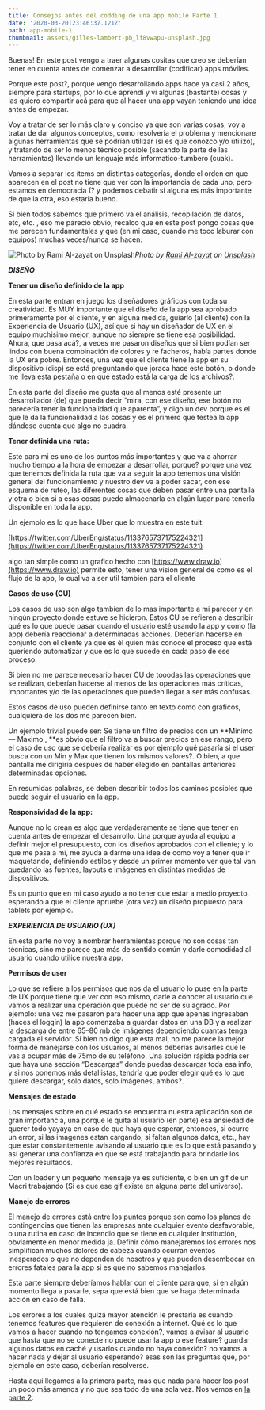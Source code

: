 ```yaml
---
title: Consejos antes del codding de una app mobile Parte 1
date: '2020-03-20T23:46:37.121Z'
path: app-mobile-1
thumbnail: assets/gilles-lambert-pb_lf8vwapu-unsplash.jpg
---
```


Buenas! En este post vengo a traer algunas cositas que creo se deberían tener en cuenta antes de comenzar a desarrollar (codificar) apps móviles.

Porque este post?, porque vengo desarrollando apps hace ya casi 2 años, siempre para startups, por lo que aprendí y vi algunas (bastante) cosas y las quiero compartir acá para que al hacer una app vayan teniendo una idea antes de empezar.

Voy a tratar de ser lo más claro y conciso ya que son varias cosas, voy a tratar de dar algunos conceptos, como resolveria el problema y mencionare algunas herramientas que se podrían utilizar (si es que conozco y/o utilizo), y tratando de ser lo menos técnico posible (sacando la parte de las herramientas) llevando un lenguaje más informatico-tumbero (cuak).

Vamos a separar los ítems en distintas categorías, donde el orden en que aparecen en el post no tiene que ver con la importancia de cada uno, pero estamos en democracia (? y podemos debatir si alguna es más importante de que la otra, eso estaria bueno.

Si bien todos sabemos que primero va el análisis, recopilación de datos, etc, etc. , eso me pareció obvio, recalco que en este post pongo cosas que me parecen fundamentales y que (en mi caso, cuando me toco laburar con equipos) muchas veces/nunca se hacen.

![Photo by [Rami Al-zayat](https://unsplash.com/@rami_alzayat?utm_source=medium&utm_medium=referral) on [Unsplash](https://unsplash.com?utm_source=medium&utm_medium=referral)](https://cdn-images-1.medium.com/max/10368/0*iX-TcKlJLmaJc3Ab)*Photo by [Rami Al-zayat](https://unsplash.com/@rami_alzayat?utm_source=medium&utm_medium=referral) on [Unsplash](https://unsplash.com?utm_source=medium&utm_medium=referral)*

***DISEÑO***

**Tener un diseño definido de la app**

En esta parte entran en juego los diseñadores gráficos con toda su creatividad. Es MUY importante que el diseño de la app sea aprobado primeramente por el cliente, y en alguna medida, guiarlo (al cliente) con la Experiencia de Usuario (UX), así que si hay un diseñador de UX en el equipo muchisimo mejor, aunque no siempre se tiene esa posibilidad. Ahora, que pasa acá?, a veces me pasaron diseños que si bien podían ser lindos con buena combinación de colores y re facheros, había partes donde la UX era pobre. Entonces, una vez que el cliente tiene la app en su dispositivo (disp) se está preguntando que joraca hace este botón, o donde me lleva esta pestaña o en qué estado está la carga de los archivos?.

En esta parte del diseño me gusta que al menos esté presente un desarrollador (de) que pueda decir “mira, con ese diseño, ese botón no parecería tener la funcionalidad que aparenta”, y digo un dev porque es el que le da la funcionalidad a las cosas y es el primero que testea la app dándose cuenta que algo no cuadra.

**Tener definida una ruta:**

Este para mi es uno de los puntos más importantes y que va a ahorrar mucho tiempo a la hora de empezar a desarrollar, porque? porque una vez que tenemos definida la ruta que va a seguir la app tenemos una visión general del funcionamiento y nuestro dev va a poder sacar, con ese esquema de ruteo, las diferentes cosas que deben pasar entre una pantalla y otra o bien si a esas cosas puede almacenarla en algún lugar para tenerla disponible en toda la app.

Un ejemplo es lo que hace Uber que lo muestra en este tuit:

[https://twitter.com/UberEng/status/1133765737175224321](https://twitter.com/UberEng/status/1133765737175224321)

algo tan simple como un grafico hecho con [https://www.draw.io](https://www.draw.io) permite esto, tener una vision general de como es el flujo de la app, lo cual va a ser util tambien para el cliente

**Casos de uso (CU)**

Los casos de uso son algo tambien de lo mas importante a mi parecer y en ningún proyecto donde estuve se hicieron. Estos CU se refieren a describir qué es lo que puede pasar cuando el usuario esté usando la app y como (la app) debería reaccionar a determinadas acciones. Deberían hacerse en conjunto con el cliente ya que es él quien más conoce el proceso que está queriendo automatizar y que es lo que sucede en cada paso de ese proceso.

Si bien no me parece necesario hacer CU de tooodas las operaciones que se realizan, deberían hacerse al menos de las operaciones más críticas, importantes y/o de las operaciones que pueden llegar a ser más confusas.

Estos casos de uso pueden definirse tanto en texto como con gráficos, cualquiera de las dos me parecen bien.

Un ejemplo trivial puede ser: Se tiene un filtro de precios con un **Minimo — Maximo , **es obvio que el filtro va a buscar precios en ese rango, pero el caso de uso que se debería realizar es por ejemplo qué pasaría si el user busca con un Min y Max que tienen los mismos valores?. O bien, a que pantalla me dirigiría después de haber elegido en pantallas anteriores determinadas opciones.

En resumidas palabras, se deben describir todos los caminos posibles que puede seguir el usuario en la app.

**Responsividad de la app:**

Aunque no lo crean es algo que verdaderamente se tiene que tener en cuenta antes de empezar el desarrollo. Una porque ayuda al equipo a definir mejor el presupuesto, con los diseños aprobados con el cliente; y lo que me pasa a mi, me ayuda a darme una idea de como voy a tener que ir maquetando, definiendo estilos y desde un primer momento ver que tal van quedando las fuentes, layouts e imágenes en distintas medidas de dispositivos.

Es un punto que en mi caso ayudo a no tener que estar a medio proyecto, esperando a que el cliente apruebe (otra vez) un diseño propuesto para tablets por ejemplo.

***EXPERIENCIA DE USUARIO (UX)***

En esta parte no voy a nombrar herramientas porque no son cosas tan técnicas, sino me parece que más de sentido común y darle comodidad al usuario cuando utilice nuestra app.

**Permisos de user**

Lo que se refiere a los permisos que nos da el usuario lo puse en la parte de UX porque tiene que ver con eso mismo, darle a conocer al usuario que vamos a realizar una operación que puede no ser de su agrado. Por ejemplo: una vez me pasaron para hacer una app que apenas ingresaban (haces el loggin) la app comenzaba a guardar datos en una DB y a realizar la descarga de entre 65–80 mb de imágenes dependiendo cuantas tenga cargada el servidor. Si bien no digo que esta mal, no me parece la mejor forma de manejarse con los usuarios, al menos deberías avisarles que le vas a ocupar más de 75mb de su teléfono. Una solución rápida podría ser que haya una sección “Descargas” donde puedas descargar toda esa info, y si nos ponemos más detallistas, tendría que poder elegir qué es lo que quiere descargar, solo datos, solo imágenes, ambos?.

**Mensajes de estado**

Los mensajes sobre en qué estado se encuentra nuestra aplicación son de gran importancia, una porque le quita al usuario (en parte) esa ansiedad de querer todo yayaya en caso de que haya que esperar, entonces, si ocurre un error, si las imagenes estan cargando, si faltan algunos datos, etc., hay que estar constantemente avisando al usuario que es lo que está pasando y así generar una confianza en que se está trabajando para brindarle los mejores resultados.

Con un loader y un pequeño mensaje ya es suficiente, o bien un gif de un Macri trabajando (Si es que ese gif existe en alguna parte del universo).

**Manejo de errores**

El manejo de errores está entre los puntos porque son como los planes de contingencias que tienen las empresas ante cualquier evento desfavorable, o una rutina en caso de incendio que se tiene en cualquier institución, obviamente en menor medida ja. Definir cómo manejaremos los errores nos simplifican muchos dolores de cabeza cuando ocurran eventos inesperados o que no dependen de nosotros y que pueden desembocar en errores fatales para la app si es que no sabemos manejarlos.

Esta parte siempre deberíamos hablar con el cliente para que, si en algún momento llega a pasarle, sepa que está bien que se haga determinada acción en caso de falla.

Los errores a los cuales quizá mayor atención le prestaria es cuando tenemos features que requieren de conexión a internet. Qué es lo que vamos a hacer cuando no tengamos conexión?, vamos a avisar al usuario que hasta que no se conecte no puede usar la app o ese feature? guardar algunos datos en caché y usarlos cuando no haya conexión? no vamos a hacer nada y dejar al usuario esperando? esas son las preguntas que, por ejemplo en este caso, deberían resolverse.

Hasta aquí llegamos a la primera parte, más que nada para hacer los post un poco más amenos y no que sea todo de una sola vez. Nos vemos en [la parte 2](https://medium.com/@enzzorp/consejos-antes-del-codding-de-una-app-mobile-parte-2-71b66e2dabd?postPublishedType=repub).
